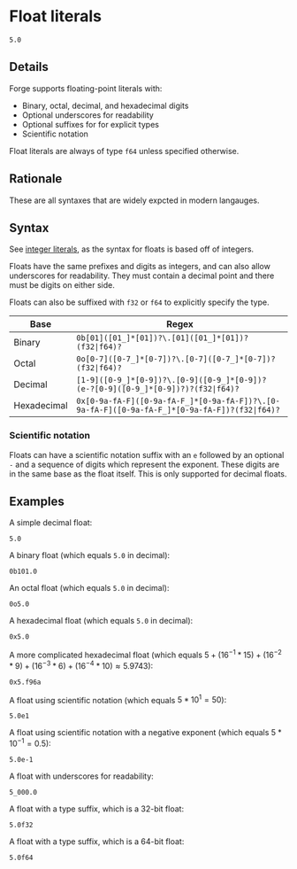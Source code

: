 <!--
Copyright 2024 Sophie Katz

This file is part of the Forge programming language.

Forge is free software: you can redistribute it and/or modify it under the terms of the GNU General
Public License as published by the Free Software Foundation, either version 3 of the License, or
(at your option) any later version.

Forge is distributed in the hope that it will be useful, but WITHOUT ANY WARRANTY; without even the
implied warranty of MERCHANTABILITY or FITNESS FOR A PARTICULAR PURPOSE. See the GNU General Public
License for more details.

You should have received a copy of the GNU General Public License along with Forge. If not, see
<https://www.gnu.org/licenses/>.
-->

# Float literals

```
5.0
```

## Details

Forge supports floating-point literals with:

* Binary, octal, decimal, and hexadecimal digits
* Optional underscores for readability
* Optional suffixes for for explicit types
* Scientific notation

Float literals are always of type `f64` unless specified otherwise.

## Rationale

These are all syntaxes that are widely expcted in modern langauges.

## Syntax

See [integer literals](integer.md), as the syntax for floats is based off of integers.

Floats have the same prefixes and digits as integers, and can also allow underscores for readability. They must contain a decimal point and there must be digits on either side.

Floats can also be suffixed with `f32` or `f64` to explicitly specify the type.

| Base | Regex |
| ---- | ----- |
| Binary | `0b[01]([01_]*[01])?\.[01]([01_]*[01])?(f32\|f64)?` |
| Octal | `0o[0-7]([0-7_]*[0-7])?\.[0-7]([0-7_]*[0-7])?(f32\|f64)?` |
| Decimal | `[1-9]([0-9_]*[0-9])?\.[0-9]([0-9_]*[0-9])?(e-?[0-9]([0-9_]*[0-9])?)?(f32\|f64)?` |
| Hexadecimal | `0x[0-9a-fA-F]([0-9a-fA-F_]*[0-9a-fA-F])?\.[0-9a-fA-F]([0-9a-fA-F_]*[0-9a-fA-F])?(f32\|f64)?` |

### Scientific notation

Floats can have a scientific notation suffix with an `e` followed by an optional `-` and a sequence of digits which represent the exponent. These digits are in the same base as the float itself. This is only supported for decimal floats.

## Examples

A simple decimal float:

```
5.0
```

A binary float (which equals `5.0` in decimal):

```
0b101.0
```

An octal float (which equals `5.0` in decimal):

```
0o5.0
```

A hexadecimal float (which equals `5.0` in decimal):

```
0x5.0
```

A more complicated hexadecimal float (which equals $5 + (16^{-1} * 15) + (16^{-2} * 9) + (16^{-3} * 6) + (16^{-4} * 10) \approx 5.9743$):

```
0x5.f96a
```

A float using scientific notation (which equals $5 * 10^{1} = 50$):

```
5.0e1
```

A float using scientific notation with a negative exponent (which equals $5 * 10^{-1} = 0.5$):

```
5.0e-1
```

A float with underscores for readability:

```
5_000.0
```

A float with a type suffix, which is a 32-bit float:

```
5.0f32
```

A float with a type suffix, which is a 64-bit float:

```
5.0f64
```
